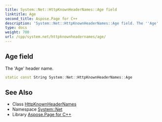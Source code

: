 ```yaml
---
title: System::Net::HttpKnownHeaderNames::Age field
linktitle: Age
second_title: Aspose.Page for C++
description: 'System::Net::HttpKnownHeaderNames::Age field. The ''Age'' header name in C++.'
type: docs
weight: 700
url: /cpp/system.net/httpknownheadernames/age/
---
```

## Age field


The 'Age' header name.

```cpp
static const String System::Net::HttpKnownHeaderNames::Age
```

## See Also

* Class [HttpKnownHeaderNames](../)
* Namespace [System::Net](../../)
* Library [Aspose.Page for C++](../../../)
